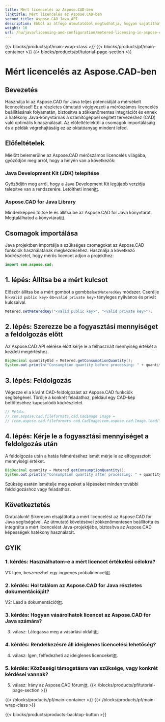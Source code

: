 ```yaml
---
title: Mért licencelés az Aspose.CAD-ben
linktitle: Mért licencelés az Aspose.CAD-ben
second_title: Aspose.CAD Java API
description: Ebből az átfogó útmutatóból megtudhatja, hogyan sajátíthatja el a mérőszámos licencelést az Aspose.CAD for Java programban. Optimalizálja CAD-feldolgozását a hatékonyság és a költséghatékonyság érdekében.
weight: 10
url: /hu/java/licensing-and-configuration/metered-licensing-in-aspose-cad/
---
```


{{< blocks/products/pf/main-wrap-class >}}
{{< blocks/products/pf/main-container >}}
{{< blocks/products/pf/tutorial-page-section >}}

# Mért licencelés az Aspose.CAD-ben

## Bevezetés

Használja ki az Aspose.CAD for Java teljes potenciálját a mérsékelt licenceléssel! Ez a részletes útmutató végigvezeti a mérőszámos licencelés beállításának folyamatán, biztosítva a zökkenőmentes integrációt és ennek a hatékony Java-könyvtárnak a számítógéppel segített tervezéshez (CAD) való optimális kihasználását. Az előfeltételektől a csomagok importálásáig és a példák végrehajtásáig ez az oktatóanyag mindent lefed.

## Előfeltételek

Mielőtt belemerülne az Aspose.CAD mérőszámos licencelés világába, győződjön meg arról, hogy a helyén van a következők:

### Java Development Kit (JDK) telepítése

 Győződjön meg arról, hogy a Java Development Kit legújabb verziója telepítve van a rendszerére. Letöltheti innen[itt](https://www.oracle.com/java/technologies/javase-downloads.html).

### Aspose.CAD for Java Library

 Mindenképpen töltse le és állítsa be az Aspose.CAD for Java könyvtárat. Megtalálhatod a könyvtárat[itt](https://releases.aspose.com/cad/java/).

## Csomagok importálása

Java projektben importálja a szükséges csomagokat az Aspose.CAD funkciók használatának megkezdéséhez. Használja a következő kódrészletet, hogy mérős licencet adjon a projekthez:

```java
import com.aspose.cad;
```

## 1. lépés: Állítsa be a mért kulcsot

 Először állítsa be a mért gombot a gombbal`setMeteredKey` módszer. Cserélje ki`<valid public key>` és`<valid private key>` tényleges nyilvános és privát kulcsaival.

```java
Metered.setMeteredKey("<valid public key>", "<valid private key>");
```

## 2. lépés: Szerezze be a fogyasztási mennyiséget a feldolgozás előtt

Az Aspose.CAD API elérése előtt kérje le a felhasznált mennyiség értékét a kezdeti megértéshez.

```java
BigDecimal quantityOld = Metered.getConsumptionQuantity();
System.out.println("Consumption quantity before processing: " + quantityOld);
```

## 3. lépés: Feldolgozás

Végezze el a kívánt CAD-feldolgozást az Aspose.CAD funkciók segítségével. Törölje a konkrét feladathoz, például egy CAD-kép betöltéséhez kapcsolódó kódrészletet.

```java
// Példa:
// com.aspose.cad.fileformats.cad.CadImage image =
// (com.aspose.cad.fileformats.cad.CadImage)com.aspose.cad.Image.load("BlockRefDgn.dwg");
```

## 4. lépés: Kérje le a fogyasztási mennyiséget a feldolgozás után

A feldolgozás után a hatás felméréséhez ismét mérje le az elfogyasztott mennyiségi értéket.

```java
BigDecimal quantity = Metered.getConsumptionQuantity();
System.out.println("Consumption quantity after processing: " + quantity);
```

Szükség esetén ismételje meg ezeket a lépéseket minden további feldolgozáshoz vagy feladathoz.

## Következtetés

Gratulálunk! Sikeresen elsajátította a mért licencelést az Aspose.CAD for Java segítségével. Az útmutató követésével zökkenőmentesen beállította és integrálta a mért licencelést Java-projektjébe, biztosítva az Aspose.CAD képességek hatékony használatát.

## GYIK

### 1. kérdés: Használhatom-e a mért licencet értékelési célokra?

 V1: Igen, beszerezhet egy ingyenes próbalicencet[itt](https://releases.aspose.com/).

### 2. kérdés: Hol találom az Aspose.CAD for Java részletes dokumentációját?

 V2: Lásd a dokumentációt[itt](https://reference.aspose.com/cad/java/).

### 3. kérdés: Hogyan vásárolhatok licencet az Aspose.CAD for Java számára?

 3. válasz: Látogassa meg a vásárlási oldalt[itt](https://purchase.aspose.com/buy).

### 4. kérdés: Rendelkezésre áll ideiglenes licencelési lehetőség?

 4. válasz: Igen, felfedezheti az ideiglenes licenceket[itt](https://purchase.aspose.com/temporary-license/).

### 5. kérdés: Közösségi támogatásra van szüksége, vagy konkrét kérdései vannak?

 5. válasz: Irány az Aspose.CAD fórum[itt](https://forum.aspose.com/c/cad/19).
{{< /blocks/products/pf/tutorial-page-section >}}

{{< /blocks/products/pf/main-container >}}
{{< /blocks/products/pf/main-wrap-class >}}

{{< blocks/products/products-backtop-button >}}
